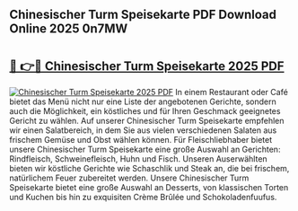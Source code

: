 ## Chinesischer Turm Speisekarte PDF Download Online 2025 0n7MW

# <h2><a href="http://gcc384b.nevu.top/?p=Chinesischer+Turm+Speisekarte">🔗 👉🔴 Chinesischer Turm Speisekarte 2025 PDF</a></h2>

[![Chinesischer Turm Speisekarte 2025 PDF](https://i.imgur.com/dBaPXMq.png)](http://gcc384b.nevu.top/?p=Chinesischer+Turm+Speisekarte)
In einem Restaurant oder Café bietet das Menü nicht nur eine Liste der angebotenen Gerichte, sondern auch die Möglichkeit, ein köstliches und für Ihren Geschmack geeignetes Gericht zu wählen. Auf unserer Chinesischer Turm Speisekarte empfehlen wir einen Salatbereich, in dem Sie aus vielen verschiedenen Salaten aus frischem Gemüse und Obst wählen können. Für Fleischliebhaber bietet unsere Chinesischer Turm Speisekarte eine große Auswahl an Gerichten: Rindfleisch, Schweinefleisch, Huhn und Fisch. Unseren Auserwählten bieten wir köstliche Gerichte wie Schaschlik und Steak an, die bei frischem, natürlichem Feuer zubereitet werden. Unsere Chinesischer Turm Speisekarte bietet eine große Auswahl an Desserts, von klassischen Torten und Kuchen bis hin zu exquisiten Crème Brûlée und Schokoladenfuufus.
